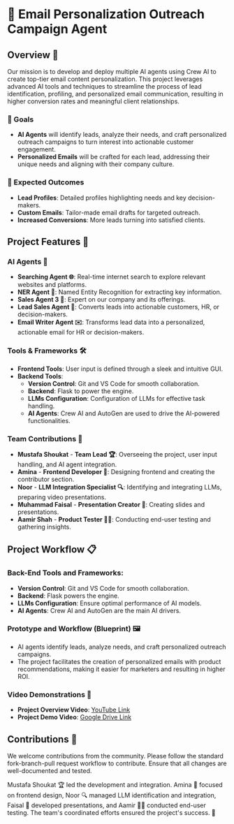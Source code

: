 # 🚀 Email Personalization Outreach Campaign Agent

## Overview 🧩

Our mission is to develop and deploy multiple AI agents using Crew AI to create top-tier email content personalization. This project leverages advanced AI tools and techniques to streamline the process of lead identification, profiling, and personalized email communication, resulting in higher conversion rates and meaningful client relationships.

### 🎯 Goals

- **AI Agents** will identify leads, analyze their needs, and craft personalized outreach campaigns to turn interest into actionable customer engagement.
- **Personalized Emails** will be crafted for each lead, addressing their unique needs and aligning with their company culture.

### 🚀 Expected Outcomes

- **Lead Profiles**: Detailed profiles highlighting needs and key decision-makers.
- **Custom Emails**: Tailor-made email drafts for targeted outreach.
- **Increased Conversions**: More leads turning into satisfied clients.

## Project Features 🌟

### AI Agents 🧠

- **Searching Agent 🌐**: Real-time internet search to explore relevant websites and platforms.
- **NER Agent 🧠**: Named Entity Recognition for extracting key information.
- **Sales Agent 3 💼**: Expert on our company and its offerings.
- **Lead Sales Agent 🎯**: Converts leads into actionable customers, HR, or decision-makers.
- **Email Writer Agent ✉️**: Transforms lead data into a personalized, actionable email for HR or decision-makers.

### Tools & Frameworks 🛠️

- **Frontend Tools**: User input is defined through a sleek and intuitive GUI.
- **Backend Tools**: 
  - **Version Control**: Git and VS Code for smooth collaboration.
  - **Backend**: Flask to power the engine.
  - **LLMs Configuration**: Configuration of LLMs for effective task handling.
  - **AI Agents**: Crew AI and AutoGen are used to drive the AI-powered functionalities.

### Team Contributions 🤝

- **Mustafa Shoukat** - **Team Lead 🏆**: Overseeing the project, user input handling, and AI agent integration.
- **Amina** - **Frontend Developer 🎨**: Designing frontend and creating the contributor section.
- **Noor** - **LLM Integration Specialist 🔍**: Identifying and integrating LLMs, preparing video presentations.
- **Muhammad Faisal** - **Presentation Creator 🎤**: Creating slides and presentations.
- **Aamir Shah** - **Product Tester 🕵️‍♂️**: Conducting end-user testing and gathering insights.

## Project Workflow 📋

### Back-End Tools and Frameworks:

- **Version Control**: Git and VS Code for smooth collaboration.
- **Backend**: Flask powers the engine.
- **LLMs Configuration**: Ensure optimal performance of AI models.
- **AI Agents**: Crew AI and AutoGen are the main AI drivers.

### Prototype and Workflow (Blueprint) 🖼️

- AI agents identify leads, analyze needs, and craft personalized outreach campaigns.
- The project facilitates the creation of personalized emails with product recommendations, making it easier for marketers and resulting in higher ROI.

### Video Demonstrations 🎥

- **Project Overview Video**: [YouTube Link](https://youtu.be/RKjID0X1Bc4?si=ytlNgq90NDofzFS4)
- **Project Demo Video**: [Google Drive Link](https://drive.google.com/file/d/1vVBfPtx1YCKMiuVXsZ7UaaTqCikPY_Zf/view?usp=drive_link)

## Contributions 🤝

We welcome contributions from the community. Please follow the standard fork-branch-pull request workflow to contribute. Ensure that all changes are well-documented and tested.


Mustafa Shoukat 🏆 led the development and integration. Amina 🎨 focused on frontend design, Noor 🔍 managed LLM identification and integration, Faisal 🎤 developed presentations, and Aamir 🕵️‍♂️ conducted end-user testing. The team's coordinated efforts ensured the project's success. 🚀
